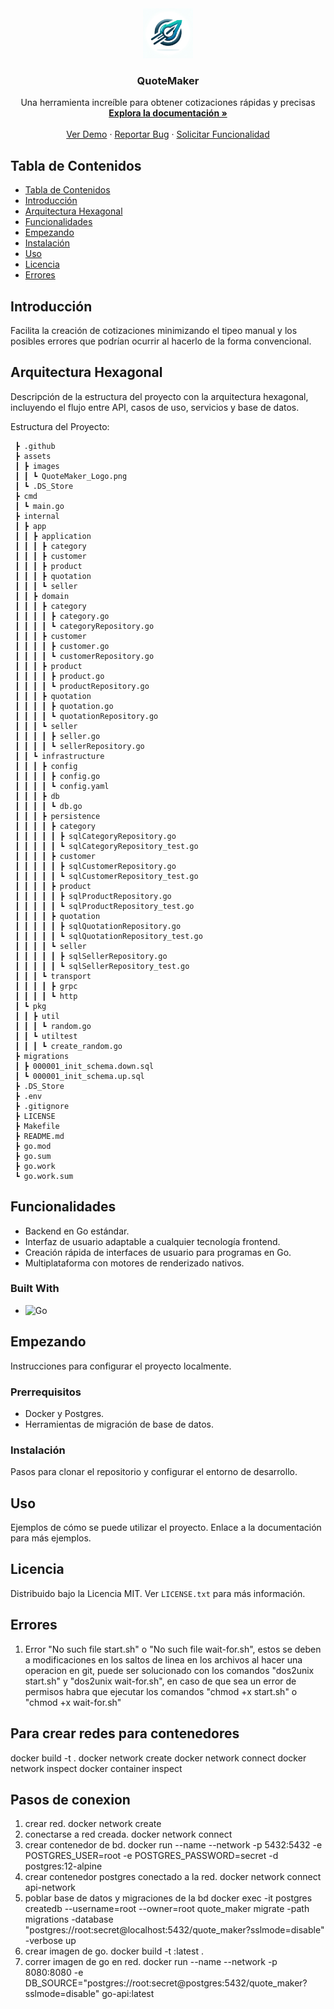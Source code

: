 <!-- PROJECT LOGO -->
<div align="center">
  <a>
    <img src="/assets/images/QuoteMaker_Logo.png" alt="Logo" width="80" height="80">
  </a>
  <h3 align="center">QuoteMaker</h3>
  <p align="center">
    Una herramienta increíble para obtener cotizaciones rápidas y precisas
    <br />
    <a href="https://github.com/your_username/QuoteMaker"><strong>Explora la documentación »</strong></a>
    <br />
    <br />
    <a href="https://github.com/your_username/QuoteMaker">Ver Demo</a>
    ·
    <a href="https://github.com/your_username/QuoteMaker/issues">Reportar Bug</a>
    ·
    <a href="https://github.com/your_username/QuoteMaker/issues">Solicitar Funcionalidad</a>
  </p>
</div>

## Tabla de Contenidos
- [Tabla de Contenidos](#tabla-de-contenidos)
- [Introducción](#introducción)
- [Arquitectura Hexagonal](#arquitectura-hexagonal)
- [Funcionalidades](#funcionalidades)
- [Empezando](#empezando)
- [Instalación](#instalación)
- [Uso](#uso)
- [Licencia](#licencia)
- [Errores](#errores)

## Introducción
Facilita la creación de cotizaciones minimizando el tipeo manual y los posibles errores que podrían ocurrir al hacerlo de la forma convencional.

## Arquitectura Hexagonal
Descripción de la estructura del proyecto con la arquitectura hexagonal, incluyendo el flujo entre API, casos de uso, servicios y base de datos.

Estructura del Proyecto:
```
 ┣ .github
 ┣ assets
 ┃ ┣ images
 ┃ ┃ ┗ QuoteMaker_Logo.png
 ┃ ┗ .DS_Store
 ┣ cmd
 ┃ ┗ main.go
 ┣ internal
 ┃ ┣ app
 ┃ ┃ ┣ application
 ┃ ┃ ┃ ┣ category
 ┃ ┃ ┃ ┣ customer
 ┃ ┃ ┃ ┣ product
 ┃ ┃ ┃ ┣ quotation
 ┃ ┃ ┃ ┗ seller
 ┃ ┃ ┣ domain
 ┃ ┃ ┃ ┣ category
 ┃ ┃ ┃ ┃ ┣ category.go
 ┃ ┃ ┃ ┃ ┗ categoryRepository.go
 ┃ ┃ ┃ ┣ customer
 ┃ ┃ ┃ ┃ ┣ customer.go
 ┃ ┃ ┃ ┃ ┗ customerRepository.go
 ┃ ┃ ┃ ┣ product
 ┃ ┃ ┃ ┃ ┣ product.go
 ┃ ┃ ┃ ┃ ┗ productRepository.go
 ┃ ┃ ┃ ┣ quotation
 ┃ ┃ ┃ ┃ ┣ quotation.go
 ┃ ┃ ┃ ┃ ┗ quotationRepository.go
 ┃ ┃ ┃ ┗ seller
 ┃ ┃ ┃ ┃ ┣ seller.go
 ┃ ┃ ┃ ┃ ┗ sellerRepository.go
 ┃ ┃ ┗ infrastructure
 ┃ ┃ ┃ ┣ config
 ┃ ┃ ┃ ┃ ┣ config.go
 ┃ ┃ ┃ ┃ ┗ config.yaml
 ┃ ┃ ┃ ┣ db
 ┃ ┃ ┃ ┃ ┗ db.go
 ┃ ┃ ┃ ┣ persistence
 ┃ ┃ ┃ ┃ ┣ category
 ┃ ┃ ┃ ┃ ┃ ┣ sqlCategoryRepository.go
 ┃ ┃ ┃ ┃ ┃ ┗ sqlCategoryRepository_test.go
 ┃ ┃ ┃ ┃ ┣ customer
 ┃ ┃ ┃ ┃ ┃ ┣ sqlCustomerRepository.go
 ┃ ┃ ┃ ┃ ┃ ┗ sqlCustomerRepository_test.go
 ┃ ┃ ┃ ┃ ┣ product
 ┃ ┃ ┃ ┃ ┃ ┣ sqlProductRepository.go
 ┃ ┃ ┃ ┃ ┃ ┗ sqlProductRepository_test.go
 ┃ ┃ ┃ ┃ ┣ quotation
 ┃ ┃ ┃ ┃ ┃ ┣ sqlQuotationRepository.go
 ┃ ┃ ┃ ┃ ┃ ┗ sqlQuotationRepository_test.go
 ┃ ┃ ┃ ┃ ┗ seller
 ┃ ┃ ┃ ┃ ┃ ┣ sqlSellerRepository.go
 ┃ ┃ ┃ ┃ ┃ ┗ sqlSellerRepository_test.go
 ┃ ┃ ┃ ┗ transport
 ┃ ┃ ┃ ┃ ┣ grpc
 ┃ ┃ ┃ ┃ ┗ http
 ┃ ┗ pkg
 ┃ ┃ ┣ util
 ┃ ┃ ┃ ┗ random.go
 ┃ ┃ ┗ utiltest
 ┃ ┃ ┃ ┗ create_random.go
 ┣ migrations
 ┃ ┣ 000001_init_schema.down.sql
 ┃ ┗ 000001_init_schema.up.sql
 ┣ .DS_Store
 ┣ .env
 ┣ .gitignore
 ┣ LICENSE
 ┣ Makefile
 ┣ README.md
 ┣ go.mod
 ┣ go.sum
 ┣ go.work
 ┗ go.work.sum
```

## Funcionalidades
- Backend en Go estándar.
- Interfaz de usuario adaptable a cualquier tecnología frontend.
- Creación rápida de interfaces de usuario para programas en Go.
- Multiplataforma con motores de renderizado nativos.

### Built With
- ![Go](https://img.shields.io/badge/Go-00ADD8?style=for-the-badge&logo=go&logoColor=white)

## Empezando
Instrucciones para configurar el proyecto localmente.

### Prerrequisitos
- Docker y Postgres.
- Herramientas de migración de base de datos.

### Instalación
Pasos para clonar el repositorio y configurar el entorno de desarrollo.

## Uso
Ejemplos de cómo se puede utilizar el proyecto. Enlace a la documentación para más ejemplos.

## Licencia
Distribuido bajo la Licencia MIT. Ver `LICENSE.txt` para más información.

## Errores
1. Error "No such file start.sh" o "No such file wait-for.sh", estos se deben a modificaciones en los saltos de linea en los archivos al hacer una operacion en git, puede ser solucionado con los comandos "dos2unix start.sh" y "dos2unix wait-for.sh", en caso de que sea un error de permisos habra que ejecutar los comandos "chmod +x start.sh" o "chmod +x wait-for.sh"

## Para crear redes para contenedores
docker build -t <Nombre del contenedor:version> .
docker network create <Nombre de la red creada>
docker network connect <Nombre de la red a conectarse> <Nombre del contenedor a incluir>
docker network inspect <Nombre de la red a inspeccionar>
docker container inspect <Nombre del contenedor a inspeccionar>


## Pasos de conexion
1) crear red. 
  docker network create <Nombre red>
2) conectarse a red creada.
  docker network connect <Nombre red>
3) crear contenedor de bd.
  	docker run --name <Nombre contendor> --network <Nombre red> -p 5432:5432 -e POSTGRES_USER=root -e POSTGRES_PASSWORD=secret -d postgres:12-alpine
4) crear contenedor postgres conectado a la red.
  docker network connect api-network <Nombre contenedor>
5) poblar base de datos y migraciones de la bd
  docker exec -it postgres createdb --username=root --owner=root quote_maker
  migrate -path migrations -database "postgres://root:secret@localhost:5432/quote_maker?sslmode=disable" -verbose up
6) crear imagen de go.
    docker build -t <Nombre imagen>:latest .
7) correr imagen de go en red.
  docker run --name <Nombre imagen> --network <Nombre red> -p 8080:8080 -e DB_SOURCE="postgres://root:secret@postgres:5432/quote_maker?sslmode=disable" go-api:latest